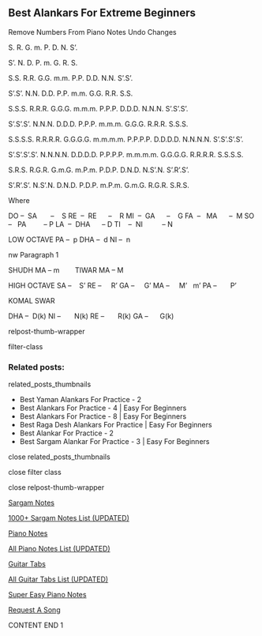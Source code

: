 
## Best Alankars For Extreme Beginners

Remove Numbers From Piano Notes
Undo Changes

S. R. G. m. P. D. N. S’.

S’. N. D. P. m. G. R. S.



S.S. R.R. G.G. m.m. P.P. D.D. N.N. S’.S’.

S’.S’. N.N. D.D. P.P. m.m. G.G. R.R. S.S.



S.S.S. R.R.R. G.G.G. m.m.m. P.P.P. D.D.D. N.N.N. S’.S’.S’.

S’.S’.S’. N.N.N. D.D.D. P.P.P. m.m.m. G.G.G. R.R.R. S.S.S.



S.S.S.S. R.R.R.R. G.G.G.G. m.m.m.m. P.P.P.P. D.D.D.D. N.N.N.N. S’.S’.S’.S’.

S’.S’.S’.S’. N.N.N.N. D.D.D.D. P.P.P.P. m.m.m.m. G.G.G.G. R.R.R.R. S.S.S.S.



S.R.S. R.G.R. G.m.G. m.P.m. P.D.P. D.N.D. N.S’.N. S’.R’.S’.

S’.R’.S’. N.S’.N. D.N.D. P.D.P. m.P.m. G.m.G. R.G.R. S.R.S.



Where

DO –  SA       –    S
RE  –  RE      –    R
MI  –  GA      –    G
FA  –   MA      –  M
SO  –   PA         – P
LA  –  DHA      – D
TI    –  NI          – N

LOW OCTAVE
PA –  p
DHA –  d
NI –  n

nw Paragraph 1

SHUDH MA – m        TIWAR MA – M

HIGH OCTAVE
SA –    S’
RE –     R’
GA –     G’
MA –     M’   m’
PA –       P’

KOMAL SWAR

DHA –  D(k)
NI –       N(k)
RE –       R(k)
GA –      G(k)

relpost-thumb-wrapper

filter-class

### Related posts:

related_posts_thumbnails

* Best Yaman Alankars For Practice - 2
* Best Alankars For Practice - 4 | Easy For Beginners
* Best Alankars For Practice - 8 | Easy For Beginners
* Best Raga Desh Alankars For Practice | Easy For Beginners
* Best Alankar For Practice - 2
* Best Sargam Alankar For Practice - 3 | Easy For Beginners

close related_posts_thumbnails

close filter class

close relpost-thumb-wrapper

[Sargam Notes](https://www.notationsworld.com/sargam-notes.html)

[1000+ Sargam Notes List (UPDATED)](https://www.notationsworld.com/all-songs-list-sargam-notes.html)

[Piano Notes](https://www.notationsworld.com/piano-notes.html)

[All Piano Notes List (UPDATED)](https://www.notationsworld.com/all-songs-list-piano-notes.html)

[Guitar Tabs](https://www.notationsworld.com/guitar-tabs.html)

[All Guitar Tabs List (UPDATED)](https://www.notationsworld.com/all-songs-list-guitar-tabs.html)

[Super Easy Piano Notes](https://studywall.in/)

[Request A Song](https://www.notationsworld.com/request-a-song.html)

CONTENT END 1


